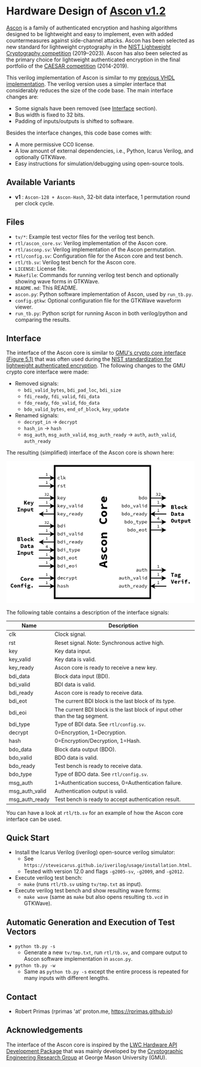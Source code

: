 # Hardware Design of [Ascon v1.2](https://ascon.iaik.tugraz.at)

[Ascon](https://ascon.iaik.tugraz.at) is a family of authenticated encryption and hashing algorithms designed to be lightweight and easy to implement, even with added countermeasures against side-channel attacks. Ascon has been selected as new standard for lightweight cryptography in the [NIST Lightweight Cryptography competition](https://www.nist.gov/news-events/news/2023/02/nist-selects-lightweight-cryptography-algorithms-protect-small-devices) (2019–2023). Ascon has also been selected as the primary choice for lightweight authenticated encryption in the final portfolio of the [CAESAR competition](https://competitions.cr.yp.to/caesar.html) (2014-2019).

This verilog implementation of Ascon is similar to my [previous VHDL implementation](https://github.com/ascon/ascon-hardware). The verilog version uses a simpler interface that considerably reduces the size of the code base. The main interface changes are:
- Some signals have been removed (see [Interface](#Interface) section).
- Bus width is fixed to 32 bits.
- Padding of inputs/outputs is shifted to software.

Besides the interface changes, this code base comes with:
- A more permissive CC0 license.
- A low amount of external dependencies, i.e., Python, Icarus Verilog, and optionally GTKWave.
- Easy instructions for simulation/debugging using open-source tools.

## Available Variants

- **v1** : `Ascon-128 + Ascon-Hash`, 32-bit data interface, 1 permutation round per clock cycle.

## Files

- `tv/*`: Example test vector files for the verilog test bench.
- `rtl/ascon_core.sv`: Verilog implementation of the Ascon core.
- `rtl/asconp.sv`: Verilog implementation of the Ascon permutation.
- `rtl/config.sv`: Configuration file for the Ascon core and test bench.
- `rtl/tb.sv`: Verilog test bench for the Ascon core.
- `LICENSE`: License file.
- `Makefile`: Commands for running verilog test bench and optionally showing wave forms in GTKWave.
- `README.md`: This README.
- `ascon.py`: Python software implementation of Ascon, used by `run_tb.py`.
- `config.gtkw`: Optional configuration file for the GTKWave waveform viewer.
- `run_tb.py`: Python script for running Ascon in both verilog/python and comparing the results.

## Interface

The interface of the Ascon core is similar to [GMU's crypto core interface (Figure 5.1)](https://cryptography.gmu.edu/athena/LWC/LWC_HW_Implementers_Guide.pdf) that was often used during the [NIST standardization for lightweight authenticated encryption](https://csrc.nist.gov/projects/lightweight-cryptography/).
The following changes to the GMU crypto core interface were made:
- Removed signals:
  - `bdi_valid_bytes`, `bdi_pad_loc`, `bdi_size`
  - `fdi_ready`, `fdi_valid`, `fdi_data`
  - `fdo_ready`, `fdo_valid`, `fdo_data`
  - `bdo_valid_bytes`, `end_of_block`, `key_update`
- Renamed signals:
  - `decrypt_in` -> `decrypt`
  - `hash_in` -> `hash`
  - `msg_auth`, `msg_auth_valid`, `msg_auth_ready` -> `auth`, `auth_valid`, `auth_ready` 

The resulting (simplified) interface of the Ascon core is shown here:

![Ascon Core Interface](interface.png "Ascon Core Interface")

The following table contains a description of the interface signals:

| **Name**       | **Description**                                                              |
| -------------- | ---------------------------------------------------------------------------- |
| clk            | Clock signal.                                                                |
| rst            | Reset signal. Note: Synchronous active high.                                 |
| key            | Key data input.                                                              |
| key_valid      | Key data is valid.                                                           |
| key_ready      | Ascon core is ready to receive a new key.                                    |
| bdi_data       | Block data input (BDI).                                                      |
| bdi_valid      | BDI data is valid.                                                           |
| bdi_ready      | Ascon core is ready to receive data.                                         |
| bdi_eot        | The current BDI block is the last block of its type.                         |
| bdi_eoi        | The current BDI block is the last block of input other than the tag segment. |
| bdi_type       | Type of BDI data. See `rtl/config.sv`.                                       |
| decrypt        | 0=Encryption, 1=Decryption.                                                  |
| hash           | 0=Encryption/Decryption, 1=Hash.                                             |
| bdo_data       | Block data output (BDO).                                                     |
| bdo_valid      | BDO data is valid.                                                           |
| bdo_ready      | Test bench is ready to receive data.                                         |
| bdo_type       | Type of BDO data. See `rtl/config.sv`.                                       |
| msg_auth       | 1=Authentication success, 0=Authentication failure.                          |
| msg_auth_valid | Authentication output is valid.                                              |
| msg_auth_ready | Test bench is ready to accept authentication result.                         |

You can have a look at `rtl/tb.sv` for an example of how the Ascon core interface can be used.

## Quick Start

- Install the Icarus Verilog (iverilog) open-source verilog simulator:
  - See `https://steveicarus.github.io/iverilog/usage/installation.html`.
  - Tested with version 12.0 and flags `-g2005-sv`, `-g2009`, and `-g2012`.
- Execute verilog test bench:
  - `make` (runs `rtl/tb.sv` using `tv/tmp.txt` as input).
- Execute verilog test bench and show resulting wave forms:
  - `make wave` (same as `make` but also opens resulting `tb.vcd` in GTKWave).

## Automatic Generation and Execution of Test Vectors

- `python tb.py -s`
  - Generate a new `tv/tmp.txt`, run `rtl/tb.sv`, and compare output to Ascon software implementation in `ascon.py`.
- `python tb.py -w`
  - Same as `python tb.py -s` except the entire process is repeated for many inputs with different lengths.

## Contact

- Robert Primas (rprimas 'at' proton.me, https://rprimas.github.io)

## Acknowledgements

The interface of the Ascon core is inspired by the [LWC Hardware API Development Package](https://github.com/GMUCERG/LWC) that was mainly developed by the [Cryptographic Engineering Research Group](https://cryptography.gmu.edu) at George Mason University (GMU).
